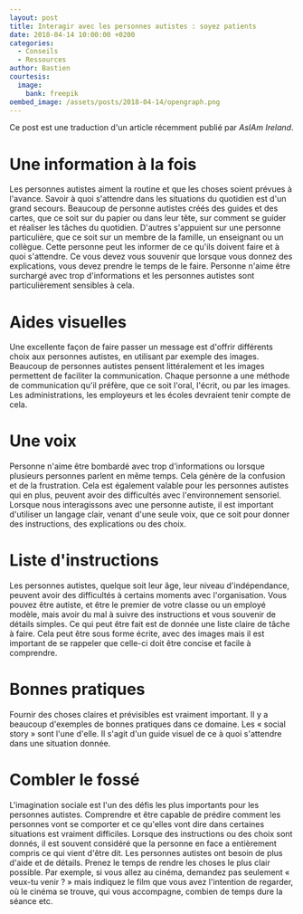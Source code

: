 ```yaml
---
layout: post
title: Interagir avec les personnes autistes : soyez patients
date: 2018-04-14 10:00:00 +0200
categories:
  - Conseils
  - Ressources
author: Bastien
courtesis:
  image:
    bank: freepik
oembed_image: /assets/posts/2018-04-14/opengraph.png
---
```


Ce post est une traduction d'un article récemment publié par *AsIAm Ireland*.

<amp-img class="center" width="320" height="188" src="{{ site.amp_img_cache_url }}/assets/posts/2018-04-14/opengraph.png" alt="Soyez patients"></amp-img>

# Une information à la fois

Les personnes autistes aiment la routine et que les choses soient prévues à l'avance.
Savoir à quoi s'attendre dans les situations du quotidien est d'un grand secours.
Beaucoup de personne autistes créés des guides et des cartes, que ce soit sur du papier 
ou dans leur tête, sur comment se guider et réaliser les tâches du quotidien.
D'autres s'appuient sur une personne particulière, que ce soit sur un membre de la 
famille, un enseignant ou un collègue. Cette personne peut les informer de ce qu'ils 
doivent faire et à quoi s'attendre.
Ce vous devez vous souvenir que lorsque vous donnez des explications, vous devez 
prendre le temps de le faire. Personne n'aime être surchargé avec trop d'informations 
et les personnes autistes sont particulièrement sensibles à cela.

# Aides visuelles

Une excellente façon de faire passer un message est d'offrir différents choix aux 
personnes autistes, en utilisant par exemple des images.
Beaucoup de personnes autistes pensent littéralement et les images permettent de 
faciliter la communication.
Chaque personne a une méthode de communication qu'il préfère, que ce soit l'oral, 
l'écrit, ou par les images. Les administrations, les employeurs et les écoles devraient 
tenir compte de cela.

# Une voix

Personne n'aime être bombardé avec trop d'informations ou lorsque 
plusieurs 
personnes parlent en même temps. Cela génère de la confusion et de la frustration.
Cela est également valable pour les personnes autistes qui en plus, peuvent avoir des 
difficultés avec l'environnement sensoriel. Lorsque nous interagissons avec une 
personne autiste, il est important d'utiliser un langage clair, venant d'une seule 
voix, que ce soit pour donner des instructions, des explications ou des choix.

# Liste d'instructions

Les personnes autistes, quelque soit leur âge, leur niveau d'indépendance, peuvent 
avoir des difficultés à certains moments avec l'organisation. Vous pouvez être autiste, 
et être le premier de votre classe ou un employé modèle, mais avoir du mal à suivre des 
instructions et vous souvenir de détails simples. Ce qui peut être fait est de donnée 
une liste claire de tâche à faire. Cela peut être sous forme écrite, avec des images 
mais il est important de se rappeler que celle-ci doit être concise et facile à 
comprendre.

# Bonnes pratiques

Fournir des choses claires et prévisibles est vraiment important. Il y a beaucoup 
d'exemples de bonnes pratiques dans ce domaine. Les « social story » sont l'une d'elle. 
Il s'agit d'un guide visuel de ce à quoi s'attendre dans une situation donnée. 

# Combler le fossé

L'imagination sociale est l'un des défis les plus importants 
pour les personnes autistes. Comprendre et être capable de 
prédire comment les personnes vont se comporter et ce 
qu'elles vont dire dans certaines situations est vraiment 
difficiles.
Lorsque des instructions ou des choix sont donnés, il est 
souvent considéré que la personne en face a entièrement 
compris ce qui vient d'être dit. Les personnes autistes ont 
besoin de plus d'aide et de détails. Prenez le temps de 
rendre les choses le plus clair possible.
Par exemple, si vous allez au cinéma, demandez pas seulement
« veux-tu venir ? » mais indiquez le film que vous avez 
l'intention de regarder, où le cinéma se trouve, qui vous 
accompagne, combien de temps dure la séance etc.

